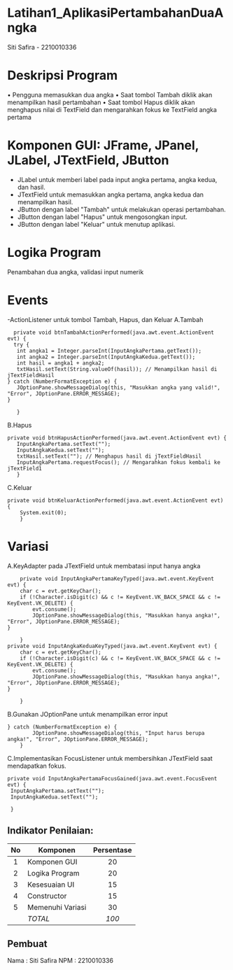 # Latihan1_AplikasiPertambahanDuaAngka
 Siti Safira - 2210010336

# Deskripsi Program
  • Pengguna memasukkan dua angka
• Saat tombol Tambah diklik akan menampilkan hasil pertambahan
• Saat tombol Hapus diklik akan menghapus nilai di TextField dan
mengarahkan fokus ke TextField angka pertama

# Komponen GUI: JFrame, JPanel, JLabel, JTextField, JButton
- JLabel untuk memberi label pada input angka pertama, angka kedua, dan hasil.
- JTextField untuk memasukkan angka pertama, angka kedua dan menampilkan hasil.
- JButton dengan label "Tambah" untuk melakukan operasi pertambahan.
- JButton dengan label "Hapus" untuk mengosongkan input.
- JButton dengan label "Keluar" untuk menutup aplikasi.

# Logika Program
Penambahan dua angka, validasi input numerik

# Events
-ActionListener untuk tombol Tambah, Hapus, dan Keluar
A.Tambah
 ```
   private void btnTambahActionPerformed(java.awt.event.ActionEvent evt) {                                          
   try {
    int angka1 = Integer.parseInt(InputAngkaPertama.getText());
    int angka2 = Integer.parseInt(InputAngkaKedua.getText());
    int hasil = angka1 + angka2;
    txtHasil.setText(String.valueOf(hasil)); // Menampilkan hasil di jTextFieldHasil
} catch (NumberFormatException e) {
    JOptionPane.showMessageDialog(this, "Masukkan angka yang valid!", "Error", JOptionPane.ERROR_MESSAGE);
}

    }                    
```
B.Hapus
 ```
private void btnHapusActionPerformed(java.awt.event.ActionEvent evt) {                                         
    InputAngkaPertama.setText("");
    InputAngkaKedua.setText("");
    txtHasil.setText(""); // Menghapus hasil di jTextFieldHasil
    InputAngkaPertama.requestFocus(); // Mengarahkan fokus kembali ke jTextField1
    }         
```
C.Keluar
```
private void btnKeluarActionPerformed(java.awt.event.ActionEvent evt) {                                          
    System.exit(0);
    }
```
# Variasi
A.KeyAdapter pada JTextField untuk membatasi input hanya angka
```
    private void InputAngkaPertamaKeyTyped(java.awt.event.KeyEvent evt) {                                           
    char c = evt.getKeyChar();
    if (!Character.isDigit(c) && c != KeyEvent.VK_BACK_SPACE && c != KeyEvent.VK_DELETE) {
        evt.consume();
        JOptionPane.showMessageDialog(this, "Masukkan hanya angka!", "Error", JOptionPane.ERROR_MESSAGE);
}

    }
private void InputAngkaKeduaKeyTyped(java.awt.event.KeyEvent evt) {                                         
    char c = evt.getKeyChar();
    if (!Character.isDigit(c) && c != KeyEvent.VK_BACK_SPACE && c != KeyEvent.VK_DELETE) {
        evt.consume();
        JOptionPane.showMessageDialog(this, "Masukkan hanya angka!", "Error", JOptionPane.ERROR_MESSAGE);
}

    }   
```
B.Gunakan JOptionPane untuk menampilkan error input
```
} catch (NumberFormatException e) {
        JOptionPane.showMessageDialog(this, "Input harus berupa angka!", "Error", JOptionPane.ERROR_MESSAGE);
    }
```
C.Implementasikan FocusListener untuk membersihkan JTextField
saat mendapatkan fokus.
   ```
   private void InputAngkaPertamaFocusGained(java.awt.event.FocusEvent evt) {                                              
    InputAngkaPertama.setText("");
    InputAngkaKedua.setText("");
    
    }
```    

## Indikator Penilaian:

| No  | Komponen         |  Persentase  |
| :-: | --------------   |   :-----:    |
|  1  | Komponen GUI     |    20    |
|  2  | Logika Program   |    20    |
|  3  | Kesesuaian UI    |    15    |
|  4  | Constructor      |    15    |
|  5  | Memenuhi Variasi |    30    |
|     | *TOTAL*        | *100* |

## Pembuat

Nama  : Siti Safira
NPM   : 2210010336
